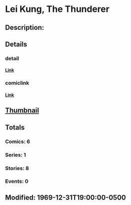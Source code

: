 # Lei Kung, The Thunderer
## Description: 
## Details
### detail
#### [Link](http://marvel.com/characters/1228/lei_kung_the_thunderer?utm_campaign=apiRef&utm_source=225578a89fc76f3d20fbffda5d17a88d)
### comiclink
#### [Link](http://marvel.com/comics/characters/1011403/lei_kung_the_thunderer?utm_campaign=apiRef&utm_source=225578a89fc76f3d20fbffda5d17a88d)
## [Thumbnail](http://i.annihil.us/u/prod/marvel/i/mg/b/40/image_not_available.jpg)
## Totals
### Comics: 6
### Series: 1
### Stories: 8
### Events: 0
## Modified: 1969-12-31T19:00:00-0500